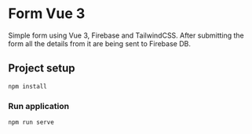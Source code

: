 # Form Vue 3

Simple form using Vue 3, Firebase and TailwindCSS. After submitting the form all the details from it are being sent to Firebase DB.

## Project setup
```
npm install
```

### Run application
```
npm run serve
```